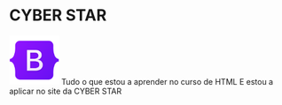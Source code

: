 # CYBER STAR


  <img height="90" src="https://raw.githubusercontent.com/devicons/devicon/master/icons/bootstrap/bootstrap-original.svg"/>
Tudo o que estou a aprender no curso de HTML
E estou a aplicar no site da CYBER STAR
